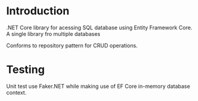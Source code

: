 # Introduction
.NET Core library for acessing SQL database using Entity Framework Core. A single library fro multiple databases

Conforms to repository pattern for CRUD operations.

# Testing
Unit test use Faker.NET while making use of EF Core in-memory database context.
